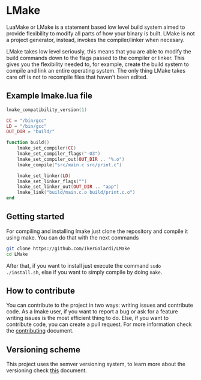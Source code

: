 # LMake
LuaMake or LMake is a statement based low level build system aimed to provide flexibility to modify all parts of how your binary is built. LMake is not a project generator, instead, invokes the compiler/linker when necesary.

LMake takes low level seriously, this means that you are able to modify the build commands down to the flags passed to the compiler or linker. This gives you the flexibility needed to, for example, create the build system to compile and link an entire operating system. The only thing LMake takes care off is not to recompile files that haven't been edited.

## Example lmake.lua file
```lua
lmake_compatibility_version(1)

CC = "/bin/gcc"
LD = "/bin/gcc"
OUT_DIR = "build/"

function build()
    lmake_set_compiler(CC)
    lmake_set_compiler_flags("-O3")
    lmake_set_compiler_out(OUT_DIR .. "%.o")
    lmake_compile("src/main.c src/print.c")

    lmake_set_linker(LD)
    lmake_set_linker_flags("")
    lmake_set_linker_out(OUT_DIR .. "app")
    lmake_link("build/main.c.o build/print.c.o")
end
```
## Getting started
For compiling and installing lmake just clone the repository and compile it using make. You can do that with the next commands
```bash
git clone https://github.com/IkerGalardi/LMake
cd LMake
```
After that, if you want to install just execute the command `sudo ./install.sh`, else if you want to simply compile by doing `make`.

## How to contribute
You can contribute to the project in two ways: writing issues and contribute code. As a lmake user, if you want to report a bug or ask for a feature writing issues is the most efficient thing to do. Else, if you want to contribute code, you can create a pull request. For more information check the [contributing](docs/Contributing.md) document.

## Versioning scheme
This project uses the semver versioning system, to learn more about the versioning check [this](docs/Versions.md) document.
